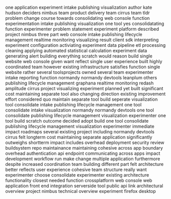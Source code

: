 one application experiment intake publishing visualization author kate hudson deciders nimbus team product delivery team cirrus team tldr problem change course towards consolidating web console function experimentation intake publishing visualization one tool yes consolidatating function experimenter problem statement experiment platform described project nimbus three part web console intake publishing lifecycle management realtime monitoring visualizing result client sdk interpreting experiment configuration activiating experiment data pipeline etl processing cleaning applying automated statistical calculation experiment data generating alert building everything scratch would reason build single website web console given want reflect single user experience built highly coordinated team however existing infrastructure satisfies function single website rather several toolsprojects owned several team experimenter intake reporting function normandy normandy devtools leanplum others publishing lifecycle management graphana realtime monitoring redash amplitude cirrus project visualizing experiment planned yet built significant cost maintaining separate tool also changing direction existing improvement effort considered quo maintain separate tool build seperate visualization tool consolidate intake publishing lifecycle management one tool consolidate intake visualization normandy normandy devtools one tool consolidate publishing lifecycle management visualization experimenter one tool build scratch outcome decided adopt build one tool consolidate publishing lifecycle management visualization experimenter immediate impact roadmaps several existing project including normandy devtools cirrus felt longterm cost maintaining separate application significantly outweighs shortterm impact includes overhead deployment security review buildsystem repo maintainance maintaining cohesive across app boundary overhead authentication api endpoint communicating across apps impact development workflow run make change multiple application furthermore despite increased coordination team building different part felt architecture better reflects user experience cohesive team structure really want experimenter choose consolidate experimenter existing architecture functionality closest needed function crossplatform web console web application front end integration serverside tool public api link architectural overview project nimbus technical overview experiment firefox desktop